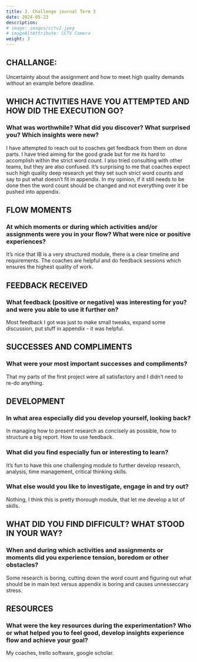 ```yaml
---
title: 3. Challenge journal Term 3
date: 2024-05-23
description:
# image: images/cctv2.jpeg
# imageAltAttribute: CCTV Camera
weight: 3
---
```


## CHALLANGE: 
Uncertainty about the assignment and how to meet high quality demands without an example before deadline.

## WHICH ACTIVITIES HAVE YOU ATTEMPTED AND HOW DID THE EXECUTION GO? 
### What was worthwhile? What did you discover? What surprised you? Which insights were new?
I have attempted to reach out to coaches get feedback from them on done parts. I have tried aiming for the good grade but for me its hard to accomplish within the strict word count. I also tried consulting with other teams, but they are also confused. It’s surprising to me that coaches expect such high quality deep research yet they set such strict word counts and say to put what doesn’t fit in appendix. In my opinion, if it still needs to be done then the word count should be changed and not everything over it be pushed into appendix.

## FLOW MOMENTS
### At which moments or during which activities and/or assignments were you in your flow? What were nice or positive experiences?
It’s nice that IB is a very structured module, there is a clear timeline and requirements. The coaches are helpful and do feedback sessions which ensures the highest quality of work.

## FEEDBACK RECEIVED
### What feedback (positive or negative) was interesting for you? and were you able to use it further on?
Most feedback I got was just to make small tweaks, expand some discussion, put stuff in appendix - it was helpful.

## SUCCESSES AND COMPLIMENTS
### What were your most important successes and compliments?
That my parts of the first project were all satisfactory and I didn’t need to re-do anything.

## DEVELOPMENT
### In what area especially did you develop yourself, looking back?
In managing how to present research as concisely as possible, how to structure a big report. How to use feedback.

### What did you find especially fun or interesting to learn?
It’s fun to have this one challenging module to further develop research, analysis, time management, critical thinking skills. 

### What else would you like to investigate, engage in and try out?
Nothing, I think this is pretty thorough module, that let me develop a lot of skills.

## WHAT DID YOU FIND DIFFICULT? WHAT STOOD IN YOUR WAY?
### When and during which activities and assignments or moments did you experience tension, boredom or other obstacles?
Some research is boring, cutting down the word count and figuring out what should be in main text versus appendix is boring and causes unnesseccary stress. 

## RESOURCES
### What were the key resources during the experimentation? Who or what helped you to feel good, develop insights experience flow and achieve your goal?
My coaches, trello software, google scholar.

